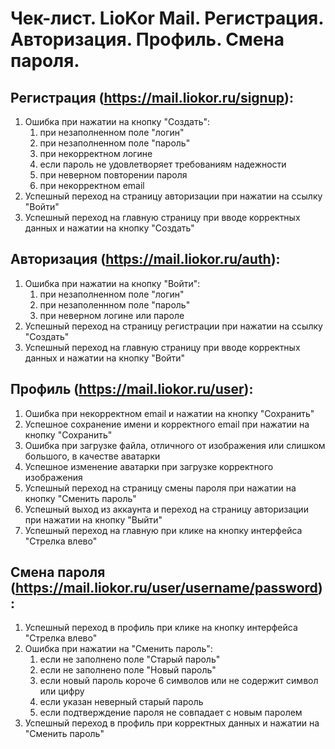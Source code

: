 # Чек-лист. LioKor Mail. Регистрация. Авторизация. Профиль. Смена пароля.

## Регистрация (https://mail.liokor.ru/signup):
1. Ошибка при нажатии на кнопку "Создать":
   1. при незаполненном поле "логин"
   2. при незаполненном поле "пароль"
   3. при некорректном логине
   4. если пароль не удовлетворяет требованиям надежности
   5. при неверном повторении пароля
   6. при некорректном email
2. Успешный переход на страницу авторизации при нажатии на ссылку "Войти"
3. Успешный переход на главную страницу при вводе корректных данных и нажатии на кнопку "Создать"

## Авторизация (https://mail.liokor.ru/auth):
1. Ошибка при нажатии на кнопку "Войти":
   1. при незаполненном поле "логин"
   2. при незаполеннном поле "пароль"
   3. при неверном логине или пароле
2. Успешный переход на страницу регистрации при нажатии на ссылку "Создать"
3. Успешный переход на главную страницу при вводе корректных данных и нажатии на кнопку "Войти"

## Профиль (https://mail.liokor.ru/user):
1. Ошибка при некорректном email и нажатии на кнопку "Сохранить"
2. Успешное сохранение имени и корректного email при нажатии на кнопку "Сохранить"
3. Ошибка при загрузке файла, отличного от изображения или слишком большого, в качестве аватарки
4. Успешное изменение аватарки при загрузке корректного изображения
5. Успешный переход на страницу смены пароля при нажатии на кнопку "Сменить пароль"
6. Успешный выход из аккаунта и переход на страницу авторизации при нажатии на кнопку "Выйти"
7. Успешный переход на главную при клике на кнопку интерфейса "Стрелка влево"

## Смена пароля (https://mail.liokor.ru/user/username/password):
1. Успешный переход в профиль при клике на кнопку интерфейса "Стрелка влево"
2. Ошибка при нажатии на "Сменить пароль":
   1. если не заполнено поле "Старый пароль"
   2. если не заполнено поле "Новый пароль"
   3. если новый пароль короче 6 символов или не содержит символ или цифру
   4. если указан неверный старый пароль
   5. если подтверждение пароля не совпадает с новым паролем
3. Успешный переход в профиль при корректных данных и нажатии на "Сменить пароль"